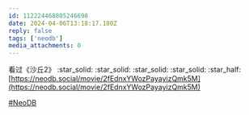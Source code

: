 ```yaml
---
id: 112224468805246698
date: 2024-04-06T13:18:17.180Z
reply: false
tags: ['neodb']
media_attachments: 0
---
```


看过《沙丘2》 :star_solid: :star_solid: :star_solid: :star_solid: :star_half:   
[https://neodb.social/movie/2fEdnxYWozPayayizQmk5M](https://neodb.social/movie/2fEdnxYWozPayayizQmk5M)

[#NeoDB](https://e5n.cc/tags/NeoDB)

